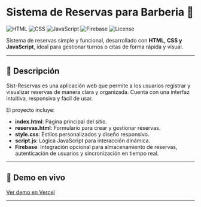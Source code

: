 # Sistema de Reservas para Barberia 💈

![HTML](https://img.shields.io/badge/HTML5-E34F26?style=flat&logo=html5&logoColor=white)
![CSS](https://img.shields.io/badge/CSS3-1572B6?style=flat&logo=css3&logoColor=white)
![JavaScript](https://img.shields.io/badge/JavaScript-F7DF1E?style=flat&logo=javascript&logoColor=black)
![Firebase](https://img.shields.io/badge/Firebase-FFCA28?style=flat&logo=firebase&logoColor=black)
![License](https://img.shields.io/badge/License-MIT-green)

Sistema de reservas simple y funcional, desarrollado con **HTML, CSS y JavaScript**, ideal para gestionar turnos o citas de forma rápida y visual.

---

## 📖 Descripción

Sist-Reservas es una aplicación web que permite a los usuarios registrar y visualizar reservas de manera clara y organizada. Cuenta con una interfaz intuitiva, responsiva y fácil de usar.  

El proyecto incluye:

- **index.html**: Página principal del sitio.  
- **reservas.html**: Formulario para crear y gestionar reservas.  
- **style.css**: Estilos personalizados y diseño responsivo.  
- **script.js**: Lógica JavaScript para interacción dinámica.  
- **Firebase**: Integración opcional para almacenamiento de reservas, autenticación de usuarios y sincronización en tiempo real.

---

## 🔗 Demo en vivo

[Ver demo en Vercel](https://sist-reservas.vercel.app)

---
